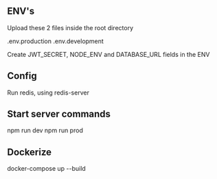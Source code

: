 ## ENV's
Upload these 2 files inside the root directory

.env.production
.env.development

Create JWT_SECRET, NODE_ENV and DATABASE_URL fields in the ENV

## Config
Run redis, using redis-server

## Start server commands
npm run dev
npm run prod

## Dockerize
docker-compose up --build